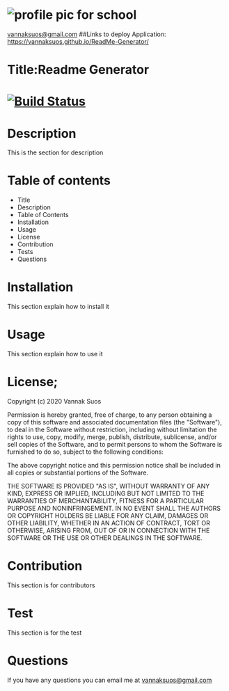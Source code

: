 
# ![profile pic for school](https://avatars1.githubusercontent.com/u/59664686?v=4)
vannaksuos@gmail.com
##Links to deploy Application:
https://vannaksuos.github.io/ReadMe-Generator/
# Title:Readme Generator
# [![Build Status](https://travis-ci.com/vannaksuos/ReadMe-Generator.svg?branch=master)](https://travis-ci.com/vannaksuos/ReadMe-Generator)
# Description
 This is the section for description
# Table of contents

* Title
* Description
* Table of Contents
* Installation
* Usage
* License
* Contribution
* Tests
* Questions
# Installation
This section explain how to install it
# Usage
This section explain how to use it
# License; 
Copyright (c) 2020 Vannak Suos

Permission is hereby granted, free of charge, to any person obtaining a copy of this software and associated documentation files (the "Software"), to deal in the Software without restriction, including without limitation the rights to use, copy, modify, merge, publish, distribute, sublicense, and/or sell copies of the Software, and to permit persons to whom the Software is furnished to do so, subject to the following conditions:

The above copyright notice and this permission notice shall be included in all copies or substantial portions of the Software.

THE SOFTWARE IS PROVIDED "AS IS", WITHOUT WARRANTY OF ANY KIND, EXPRESS OR IMPLIED, INCLUDING BUT NOT LIMITED TO THE WARRANTIES OF MERCHANTABILITY, FITNESS FOR A PARTICULAR PURPOSE AND NONINFRINGEMENT. IN NO EVENT SHALL THE AUTHORS OR COPYRIGHT HOLDERS BE LIABLE FOR ANY CLAIM, DAMAGES OR OTHER LIABILITY, WHETHER IN AN ACTION OF CONTRACT, TORT OR OTHERWISE, ARISING FROM, OUT OF OR IN CONNECTION WITH THE SOFTWARE OR THE USE OR OTHER DEALINGS IN THE SOFTWARE.
# Contribution
This section is for contributors
# Test
This section is for the test
# Questions
If you have any questions you can email me at vannaksuos@gmail.com


